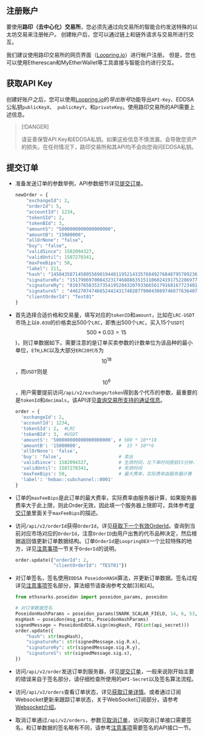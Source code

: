 ## 注册账户

要使用**路印（去中心化）交易所**，您必须先通过向交易所的智能合约发送特殊的以太坊交易来注册帐户。 创建帐户后，您可以通过链上和链外请求与交易所进行交互。

我们建议使用路印交易所的网页界面（[Loopring.io](https://loopring.io)）进行帐户注册。 但是，您也可以使用Etherescan和MyEtherWallet等工具直接与智能合约进行交互。

## 获取API Key

创建好账户之后，您可以使用[Loopring.io](https://loopring.io)的*导出账号*功能导出`API-Key`、EDDSA公私钥`publicKeyX`、` publicKeyY`，和`privateKey`。使用路印交易所的API需要上述信息。

> [!DANGER]
>
> 请妥善保管API Key和EDDSA私钥。如果这些信息不慎泄漏，会导致您资产的损失。在任何情况下，路印交易所和其API均不会向您询问EDDSA私钥。

## 提交订单

- 准备发送订单的参数举例，API参数细节详见[提交订单](../dex_apis/submitOrder.md)。

  ```python
  newOrder = {
      "exchangeId": 2,
      "orderId": 5,
      "accountId": 1234,
      "tokenSId": 2,
      "tokenBId": 3,
      "amountS": "5000000000000000000",
      "amountB": "15000000",
      "allOrNone": "false",
      "buy": "false",
      "validSince": 1582094327,
      "validUntil": 1587278341,
      "maxFeeBips": 50,
      "label": 211,
      "hash": "14504358714580556901944011952143357684927684879578923674101657902115012783290",
      "signatureRx": "15179969700843231746888635151106024191752286977677731880613780154804077177446",
      "signatureRy": "8103765835373541952843207933665617916816772340145691265012430975846006955894",
      "signatureS" : "4462707474665244243174020779004308974607763640730341744048308145656189589982",
      "clientOrderId": "Test01"
  }
  ```


- 首先选择合适价格和交易量，填写对应的`tokenID`和`amount`，比如在`LRC-USDT`市场上以`0.03U`的价格卖出500个`LRC`，即售出500个`LRC`，买入15个`USDT`($$500*0.03 = 15$$)，则订单数据如下。需要注意的是订单买卖参数的计数单位为该品种的最小单位，`ETH`,`LRC`以及大部分`ERC20代币`为$$10^{18}$$，而`USDT`则是$$10^{6}$$，用户需要提前访问`/api/v2/exchange/token`得到各个代币的参数，最重要的是`tokenId`和`decimals`，该API详见[查询交易所支持的通证信息](../dex_apis/getTokens.md)。

  ```python
  order = {
    'exchangeId': 2,
    'accountId': 1234,
    'tokenSId': 2,  #LRC
    'tokenBId': 3,  #USDT
    'amountS': '500000000000000000000', # 500 * 10**18
    'amountB': '15000000',              #  15 * 10**6
    'allOrNone': 'false',
    'buy': 'false',                     # 卖出
    'validSince': 1582094327,           # 生效时间，比下单时间提前15分钟，见注意事项
    'validUntil': 1587278341,           # 失效时间
    'maxFeeBips': 50,                   # 最大费率，实际费率由服务器计算
    'label': 'hebao::subchannel::0001'
  }
  ```

- 订单的`maxFeeBips`是此订单的最大费率，实际费率由服务器计算，如果服务器费率大于此上限，则此Order无效，因此填一个服务器上限即可，具体参考[提交订单](../dex_apis/submitOrder.md)里面关于`maxFeeBips`的描述。

- 访问`/api/v2/orderId`获得`OrderId`，详见[获取下一个有效OrderId](../dex_apis/getNextOrderId.md)。查询到当前对应市场对应的`OrderId`，注意`OrderID`由用户出售的代币品种决定，然后根据返回值更新订单数据结构。订单`OrderId`是`LoopringDEX`一个比较特殊的地方，详见[注意事项](./trader-notes.md)一节关于`OrderId`的说明。

  ```python
  order.update({"orderId": 2,
                "clientOrderId": "TEST01"})
  ```

- 对订单签名，签名使用`EDDSA PoseidonHASH`算法，并更新订单数据。签名过程详见[注意事项](./trader-notes.md)签名部分，算法细节请查询参考文献[3]和[4]。
<span id="OrderSig"></span>

  ```python
  from ethsnarks.poseidon import poseidon_params, poseidon

  # 对订单数据签名
  PoseidonHashParams = poseidon_params(SNARK_SCALAR_FIELD, 14, 6, 53, b'poseidon', 5, security_target=128)
  msgHash = poseidon(msg_parts, PoseidonHashParams)
  signedMessage = PoseidonEdDSA.sign(msgHash, FQ(int(api_secret)))
  order.update({
      "hash": str(msgHash),
      "signatureRx": str(signedMessage.sig.R.x),
      "signatureRy": str(signedMessage.sig.R.y),
      "signatureS": str(signedMessage.sig.s),
  })
  ```

- 访问`/api/v2/order`发送订单到服务器，详见[提交订单](../dex_apis/submitOrder.md)，一般来说刚开始主要的错误来自于签名部分，请仔细检查所使用的`API-Secret`以及签名算法流程。

- 访问`/api/v2/orders`查看订单状态，详见[获取订单详情](../dex_apis/getOrderDetail.md)。或者通过订阅Websocket更新来跟踪订单状态，关于WebSocket订阅部分，请参考[Websocket介绍](./websocket_overview.md)。

- 取消订单通过`/api/v2/orders`，参数见[取消订单](../dex_apis/cancelOrders.html)，访问取消订单接口需要签名，和订单数据的签名略有不同，请参考[注意事项](./trader-notes.md)需要签名的API接口一节。
